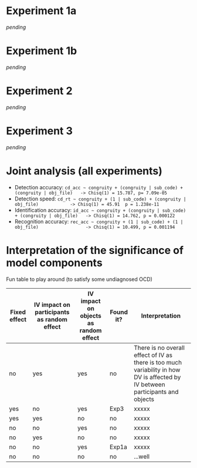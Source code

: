 # Experiment 1a

_pending_

# Experiment 1b

_pending_

# Experiment 2

_pending_

# Experiment 3

_pending_

# Joint analysis (all experiments)
- Detection accuracy: 		`cd_acc ~ congruity + (congruity | sub_code) + (congruity | obj_file) 	-> Chisq(1) = 15.787, p= 7.09e-05`
- Detection speed: 			`cd_rt ~ congruity + (1 | sub_code) + (congruity | obj_file) 			-> Chisq(1) = 45.91  p = 1.238e-11`
- Identification accuracy: 	`id_acc ~ congruity + (congruity | sub_code) + (congruity | obj_file) 	-> Chisq(1) = 14.762, p = 0.000122`
- Recognition accuracy: 	`rec_acc ~ congruity + (1 | sub_code) + (1 | obj_file) 					-> Chisq(1) = 10.499, p = 0.001194`

# Interpretation of the significance of model components
Fun table to play around (to satisfy some undiagnosed OCD)

| Fixed effect | IV impact on participants as random effect | IV impact on objects as random effect | Found it? | Interpretation |
| ------ | ------ | ------ | ------ | ------ |
| no | yes | yes | no | There is no overall effect of IV as there is too much variability in how DV is affected by IV between participants and objects |
| yes | no | yes | Exp3 | xxxxx |
| yes | yes | no | no | xxxxx |
| no | no | yes | no | xxxxx |
| no | yes | no | no | xxxxx |
| no | no | yes | Exp1a | xxxxx |
| no | no | no | no | ...well |
